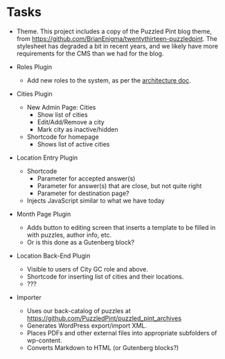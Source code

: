 # Tasks

- Theme. This project includes a copy of the Puzzled Pint blog theme, from <https://github.com/BrianEnigma/twentythirteen-puzzledpint>. The stylesheet has degraded a bit in recent years, and we likely have more requirements for the CMS than we had for the blog.

- Roles Plugin
    - Add new roles to the system, as per the [architecture doc](architecture.md).

- Cities Plugin
    - New Admin Page: Cities
        - Show list of cities
        - Edit/Add/Remove a city
        - Mark city as inactive/hidden
    - Shortcode for homepage
        - Shows list of active cities

- Location Entry Plugin
    - Shortcode
        - Parameter for accepted answer(s)
        - Parameter for answer(s) that are close, but not quite right
        - Parameter for destination page?
    - Injects JavaScript similar to what we have today

- Month Page Plugin
    - Adds button to editing screen that inserts a template to be filled in with puzzles, author info, etc.
    - Or is this done as a Gutenberg block?

- Location Back-End Plugin
	- Visible to users of City GC role and above.
	- Shortcode for inserting list of cities and their locations.
    - ???

- Importer
    - Uses our back-catalog of puzzles at https://github.com/PuzzledPint/puzzled_pint_archives
    - Generates WordPress export/import XML.
    - Places PDFs and other external files into appropriate subfolders of wp-content.
    - Converts Markdown to HTML (or Gutenberg blocks?)

